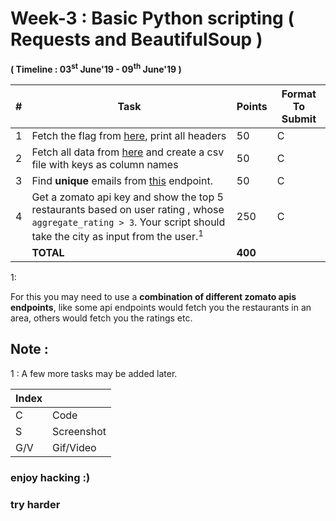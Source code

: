 
# Week-3 : Basic Python scripting ( Requests and BeautifulSoup )

**( Timeline : 03<sup>st</sup> June'19 - 09<sup>th</sup> June'19 )**
 

|#| Task		| Points	|	Format To Submit	|
|--| ------------- 	| -------------	|	-------------------		|
|1| Fetch the flag from [here](http://www.mocky.io/v2/5b026eb43000007a00cee110), print all headers  | 50  |	C	|
|2| Fetch all data from [here](https://jsonplaceholder.typicode.com/posts) and create a csv file with keys as column names   | 50  |	C	|
|3| Find **unique** emails from [this](https://jsonplaceholder.typicode.com/comments) endpoint. | 50  |	C	|
|4|Get a zomato api key and show the top 5 restaurants based on user rating , whose `aggregate_rating > 3`. Your script should take the city as input from the user.<sup>1</sup>  | 250  |		C	|
|| **TOTAL** 	| **400**	|


1: 

For this you may need to use a **combination of different zomato apis endpoints**, like some api endpoints would fetch you the restaurants in an area, others would fetch you the ratings etc.

## Note :

1 : A few more tasks may be added later.



Index	|	|
--------|-------|
C	| Code	|
S	| Screenshot	|
G/V	| Gif/Video	|



### enjoy hacking :)
### try harder
